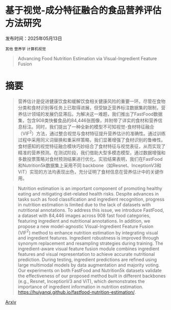 # 基于视觉-成分特征融合的食品营养评估方法研究

发布时间：2025年05月13日

`其他` `营养学` `计算机视觉`

> Advancing Food Nutrition Estimation via Visual-Ingredient Feature Fusion

# 摘要

> 营养估计是促进健康饮食和缓解饮食相关健康风险的重要一环。尽管在食物分类和食材识别等任务上已取得进展，但受缺乏营养标注数据集的限制，营养估计领域的发展仍显滞后。为解决这一难题，我们推出了FastFood数据集，包含908类快餐食品的84,446张图像，并附带了详实的食材和营养信息标注。同时，我们提出了一种全新的模型不可知视觉-食材特征融合（VIF$^2$）方法，通过整合视觉与食材特征提升营养估计的准确性。通过训练过程中采用同义词替换和重采样策略，我们显著增强了食材识别的鲁棒性。食材感知的视觉特征融合模块巧妙结合了食材特征与视觉表征，从而实现了精准的营养预测。在测试阶段，我们借助大型多模态模型，通过数据增强和多数投票策略对食材预测结果进行优化。实验结果表明，我们在FastFood和Nutrition5k数据集上采用不同 backbone（如Resnet、InceptionV3和ViT）实现的方法均表现出色，充分证明了食材信息在营养估计中的关键作用。

> Nutrition estimation is an important component of promoting healthy eating and mitigating diet-related health risks. Despite advances in tasks such as food classification and ingredient recognition, progress in nutrition estimation is limited due to the lack of datasets with nutritional annotations. To address this issue, we introduce FastFood, a dataset with 84,446 images across 908 fast food categories, featuring ingredient and nutritional annotations. In addition, we propose a new model-agnostic Visual-Ingredient Feature Fusion (VIF$^2$) method to enhance nutrition estimation by integrating visual and ingredient features. Ingredient robustness is improved through synonym replacement and resampling strategies during training. The ingredient-aware visual feature fusion module combines ingredient features and visual representation to achieve accurate nutritional prediction. During testing, ingredient predictions are refined using large multimodal models by data augmentation and majority voting. Our experiments on both FastFood and Nutrition5k datasets validate the effectiveness of our proposed method built in different backbones (e.g., Resnet, InceptionV3 and ViT), which demonstrates the importance of ingredient information in nutrition estimation. https://huiyanqi.github.io/fastfood-nutrition-estimation/.

[Arxiv](https://arxiv.org/abs/2505.08747)